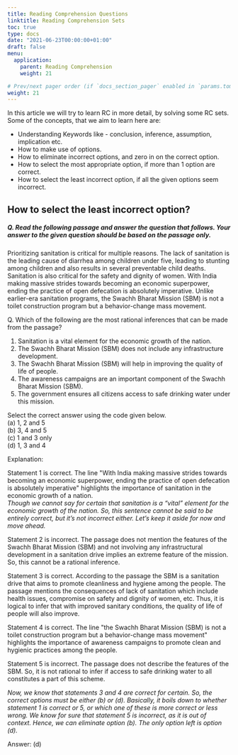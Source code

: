 ```yaml
---
title: Reading Comprehension Questions
linktitle: Reading Comprehension Sets
toc: true
type: docs
date: "2021-06-23T00:00:00+01:00"
draft: false
menu:
  application:
    parent: Reading Comprehension
    weight: 21

# Prev/next pager order (if `docs_section_pager` enabled in `params.toml`)
weight: 21
---
```


In this article we will try to learn RC in more detail, by solving some RC sets. Some of the concepts, that we aim to learn here are: 

* Understanding Keywords like - conclusion, inference, assumption, implication etc. 
* How to make use of options.
* How to eliminate incorrect options, and zero in on the correct option.
* How to select the most appropriate option, if more than 1 option are correct.
* How to select the least incorrect option, if all the given options seem incorrect. 


## How to select the least incorrect option? 

##### Q. Read the following passage and answer the question that follows. Your answer to the given question should be based on the passage only.

Prioritizing sanitation is critical for multiple reasons. The lack of sanitation is the leading cause of diarrhea among children under five, leading to stunting among children and also results in several preventable child deaths. Sanitation is also critical for the safety and dignity of women. With India making massive strides towards becoming an economic superpower, ending the practice of open defecation is absolutely imperative. Unlike earlier-era sanitation programs, the Swachh Bharat Mission (SBM) is not a toilet construction program but a behavior-change mass movement.

Q. Which of the following are the most rational inferences that can be made from the passage?
1.	Sanitation is a vital element for the economic growth of the nation.
2.	The Swachh Bharat Mission (SBM) does not include any infrastructure development.
3.	The Swachh Bharat Mission (SBM) will help in improving the quality of life of people.
4.	The awareness campaigns are an important component of the Swachh Bharat Mission (SBM).
5.	The government ensures all citizens access to safe drinking water under this mission.

Select the correct answer using the code given below. <br>
(a)	1, 2 and 5 <br>
(b)	3, 4 and 5 <br>
(c)	1 and 3 only <br>
(d)	1, 3 and 4 <br>

Explanation:<br>
<div class="Exp">

Statement 1 is correct. The line "With India making massive strides towards becoming an economic superpower, ending the practice of open defecation is absolutely imperative" highlights the importance of sanitation in the economic growth of a nation. <br>
*Though we cannot say for certain that sanitation is a “vital” element for the economic growth of the nation. So, this sentence cannot be said to be entirely correct, but it’s not incorrect either. Let’s keep it aside for now and move ahead.*

Statement 2 is incorrect. The passage does not mention the features of the Swachh Bharat Mission (SBM) and not involving any infrastructural development in a sanitation drive implies an extreme feature of the mission. So, this cannot be a rational inference.

Statement 3 is correct. According to the passage the SBM is a sanitation drive that aims to promote cleanliness and hygiene among the people. The passage mentions the consequences of lack of sanitation which include health issues, compromise on safety and dignity of women, etc. Thus, it is logical to infer that with improved sanitary conditions, the quality of life of people will also improve.

Statement 4 is correct. The line "the Swachh Bharat Mission (SBM) is not a toilet construction program but a behavior-change mass movement" highlights the importance of awareness campaigns to promote clean and hygienic practices among the people.

Statement 5 is incorrect. The passage does not describe the features of the SBM. So, it is not rational to infer if access to safe drinking water to all constitutes a part of this scheme.

*Now, we know that statements 3 and 4 are correct for certain. So, the correct options must be either (b) or (d). Basically, it boils down to whether statement 1 is correct or 5, or which one of these is more correct or less wrong. We know for sure that statement 5 is incorrect, as it is out of context. Hence, we can eliminate option (b). The only option left is option (d).*

Answer: (d)
</div> <br>

